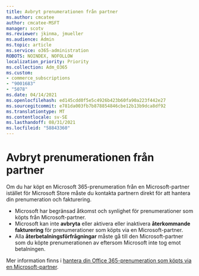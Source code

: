 ```yaml
---
title: Avbryt prenumerationen från partner
ms.author: cmcatee
author: cmcatee-MSFT
manager: scotv
ms.reviewer: jkinma, jmueller
ms.audience: Admin
ms.topic: article
ms.service: o365-administration
ROBOTS: NOINDEX, NOFOLLOW
localization_priority: Priority
ms.collection: Adm_O365
ms.custom:
- commerce_subscriptions
- "9001683"
- "5078"
ms.date: 04/14/2021
ms.openlocfilehash: ed145cdd0f5e5c4926b423b60fa90a223f442e27
ms.sourcegitcommit: e781da003fb7b878854846cbe12b13b9dca8df92
ms.translationtype: MT
ms.contentlocale: sv-SE
ms.lasthandoff: 08/31/2021
ms.locfileid: "58843360"
---
```

# <a name="cancel-subscription-from-partner"></a>Avbryt prenumerationen från partner

Om du har köpt en Microsoft 365-prenumeration från en Microsoft-partner istället för Microsoft Store måste du kontakta partnern direkt för att hantera din prenumeration och fakturering.

- Microsoft har begränsad åtkomst och synlighet för prenumerationer som köpts från Microsoft-partner. 
- Microsoft kan inte **avbryta** eller aktivera eller inaktivera **återkommande fakturering** för prenumerationer som köpts via en Microsoft-partner. 
- Alla **återbetalningsförfrågningar** måste gå till den Microsoft-partner som du köpte prenumerationen av eftersom Microsoft inte tog emot betalningen. 

Mer information finns i [hantera din Office 365-prenumeration som köpts via en Microsoft-partner](https://support.microsoft.com/help/4230739/microsoft-account-manage-office-365-subscription-from-third-party). 
